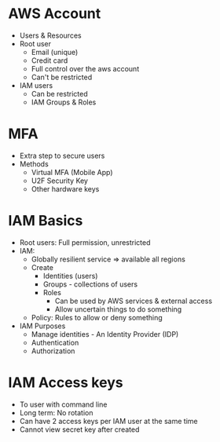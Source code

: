 # AWS Account

- Users & Resources
- Root user
  - Email (unique)
  - Credit card
  - Full control over the aws account
  - Can't be restricted
- IAM users
  - Can be restricted
  - IAM Groups & Roles

# MFA

- Extra step to secure users
- Methods
  - Virtual MFA (Mobile App)
  - U2F Security Key
  - Other hardware keys

# IAM Basics

- Root users: Full permission, unrestricted
- IAM:
  - Globally resilient service => available all regions
  - Create
    - Identities (users)
    - Groups - collections of users
    - Roles
      - Can be used by AWS services & external access
      - Allow uncertain things to do something
  - Policy: Rules to allow or deny something
- IAM Purposes
  - Manage identities - An Identity Provider (IDP)
  - Authentication
  - Authorization

# IAM Access keys

- To user with command line
- Long term: No rotation
- Can have 2 access keys per IAM user at the same time
- Cannot view secret key after created
